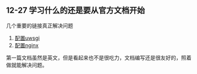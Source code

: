 ## 12-27 学习什么的还是要从官方文档开始
几个重要的链接真正解决问题
1. [配置uwsgi](https://uwsgi-docs.readthedocs.io/en/latest/tutorials/Django_and_nginx.html)
2. [配置nginx](https://www.nginx.com/resources/wiki/)

第一篇文档虽然是英文，但是看起来也不是很吃力，文档编写还是很友好的，照着做就能解决问题。